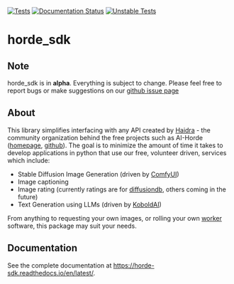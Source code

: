 
[![Tests](https://github.com/Haidra-Org/horde-sdk/actions/workflows/maintests.yml/badge.svg)](https://github.com/Haidra-Org/horde-sdk/actions/workflows/maintests.yml)
[![Documentation Status](https://readthedocs.org/projects/horde-sdk/badge/?version=latest)](https://horde-sdk.readthedocs.io/en/latest/?badge=latest)
[![Unstable Tests](https://github.com/Haidra-Org/horde-sdk/actions/workflows/prtests.yml/badge.svg)](https://github.com/Haidra-Org/horde-sdk/actions/workflows/prtests.yml)
# horde_sdk

## Note
horde_sdk is in **alpha**. Everything is subject to change. Please feel free to report bugs or make suggestions on our [github issue page](https://https//github.com/Haidra-Org/horde-sdk)

## About
This library simplifies interfacing with any API created by [Haidra](https://github.com/Haidra-Org) - the community organization
behind the free projects such as AI-Horde ([homepage](https://aihorde.net/), [github](https://github.com/db0/AI-Horde)).
The goal is to minimize the amount of time it takes to develop applications in python that use our free, volunteer driven, services which include:

- Stable Diffusion Image Generation (driven by [ComfyUI](https://github.com/comfyanonymous/ComfyUI))
- Image captioning
- Image rating (currently ratings are for [diffusiondb](https://poloclub.github.io/diffusiondb/), others coming in the future)
- Text Generation using LLMs (driven by [KoboldAI](https://github.com/KoboldAI/KoboldAI-Client))

From anything to requesting your own images, or rolling your own [worker](https://github.com/Haidra-Org/AI-Horde-Worker) software, this package may suit your needs.

## Documentation
See the complete documentation at https://horde-sdk.readthedocs.io/en/latest/.
